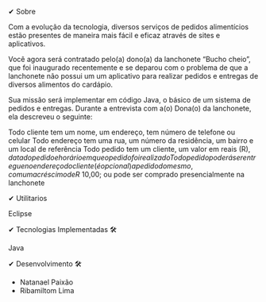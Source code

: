 ✔ Sobre

Com a evolução da tecnologia, diversos serviços de pedidos alimentícios estão presentes de maneira mais fácil e eficaz através de sites e aplicativos.

Você agora será contratado pelo(a) dono(a) da lanchonete “Bucho cheio”, que foi inaugurado recentemente e se deparou com o problema de que a lanchonete não possui um um aplicativo para realizar pedidos e entregas de diversos alimentos do cardápio.


Sua missão será implementar em código Java, o básico de um sistema de pedidos e entregas. Durante a entrevista com a(o) Dona(o) da lanchonete, ela descreveu o seguinte:

Todo cliente tem um nome, um endereço, tem número de telefone ou celular
Todo endereço tem uma rua, um número da residência, um bairro e um local de referência
Todo pedido tem um cliente, um valor em reais (R$), data do pedido e horário em que o pedido foi realizado
Todo pedido poderá ser entregue no endereço do cliente (é opcional) a pedido do mesmo, com um acréscimo de R$ 10,00; ou pode ser comprado presencialmente na lanchonete

✔ Utilitarios

Eclipse

✔ Tecnologias Implementadas 🛠

Java

✔ Desenvolvimento 🛠

* Natanael Paixão
* Ribamiltom Lima
